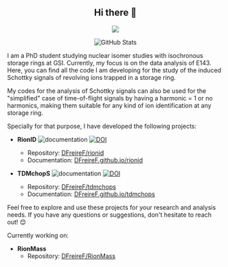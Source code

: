 <h2 align="center">Hi there 👀</h2>

<p align="center">
  <a href="https://skillicons.dev">
    <img src="https://skillicons.dev/icons?i=py,cpp,fortran,emacs,vscode,docker,git,linux" />
  </a>
</p>

<p align="center">
    <img alt="GitHub Stats" src="https://github-readme-stats.vercel.app/api?username=DFreireF&theme=tokyonight&show_icons=true">
</p>

I am a PhD student studying nuclear isomer studies with isochronous storage rings at GSI. Currently, my focus is on the data analysis of E143. Here, you can find all the code I am developing for the study of the induced Schottky signals of revolving ions trapped in a storage ring.

My codes for the analysis of Schottky signals can also be used for the "simplified" case of time-of-flight signals by having a harmonic = 1 or no harmonics, making them suitable for any kind of ion identification at any storage ring.

Specially for that purpose, I have developed the following projects:

- **RionID** ![documentation](https://img.shields.io/badge/docs-mkdocs%20material-blue.svg?style=flat) [![DOI](https://zenodo.org/badge/DOI/10.5281/zenodo.8169341.svg)](https://doi.org/10.5281/zenodo.8169341)
  - Repository: [DFreireF/rionid](https://github.com/DFreireF/rionid)
  - Documentation: [DFreireF.github.io/rionid](https://DFreireF.github.io/rionid)

- **TDMchopS** ![documentation](https://img.shields.io/badge/docs-mkdocs%20material-blue.svg?style=flat) [![DOI](https://zenodo.org/badge/DOI/10.5281/zenodo.8172226.svg)](https://doi.org/10.5281/zenodo.8172226)
  - Repository: [DFreireF/tdmchops](https://github.com/DFreireF/tdmchops)
  - Documentation: [DFreireF.github.io/tdmchops](https://DFreireF.github.io/tdmchops)

Feel free to explore and use these projects for your research and analysis needs. If you have any questions or suggestions, don't hesitate to reach out! 😊

Currently working on:
- **RionMass**
  - Repository: [DFreireF/RionMass](https://github.com/DFreireF/RionMass)
